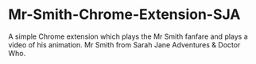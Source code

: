 # Mr-Smith-Chrome-Extension-SJA
A simple Chrome extension which plays the Mr Smith fanfare and plays a video of his animation. Mr Smith from Sarah Jane Adventures &amp; Doctor Who.
